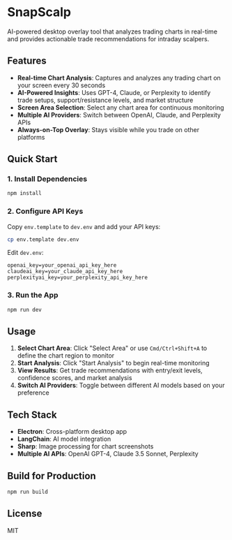 # SnapScalp

AI-powered desktop overlay tool that analyzes trading charts in real-time and provides actionable trade recommendations for intraday scalpers.

## Features

- **Real-time Chart Analysis**: Captures and analyzes any trading chart on your screen every 30 seconds
- **AI-Powered Insights**: Uses GPT-4, Claude, or Perplexity to identify trade setups, support/resistance levels, and market structure
- **Screen Area Selection**: Select any chart area for continuous monitoring
- **Multiple AI Providers**: Switch between OpenAI, Claude, and Perplexity APIs
- **Always-on-Top Overlay**: Stays visible while you trade on other platforms

## Quick Start

### 1. Install Dependencies
```bash
npm install
```

### 2. Configure API Keys
Copy `env.template` to `dev.env` and add your API keys:
```bash
cp env.template dev.env
```

Edit `dev.env`:
```
openai_key=your_openai_api_key_here
claudeai_key=your_claude_api_key_here
perplexityai_key=your_perplexity_api_key_here
```

### 3. Run the App
```bash
npm run dev
```

## Usage

1. **Select Chart Area**: Click "Select Area" or use `Cmd/Ctrl+Shift+A` to define the chart region to monitor
2. **Start Analysis**: Click "Start Analysis" to begin real-time monitoring
3. **View Results**: Get trade recommendations with entry/exit levels, confidence scores, and market analysis
4. **Switch AI Providers**: Toggle between different AI models based on your preference

## Tech Stack

- **Electron**: Cross-platform desktop app
- **LangChain**: AI model integration
- **Sharp**: Image processing for chart screenshots
- **Multiple AI APIs**: OpenAI GPT-4, Claude 3.5 Sonnet, Perplexity

## Build for Production

```bash
npm run build
```

## License

MIT
